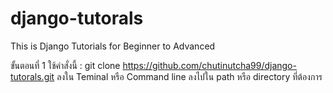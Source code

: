 # django-tutorals
This is Django Tutorials for Beginner to Advanced

ขั้นตอนที่ 1 ใช้คำสั่งนี้  : git clone https://github.com/chutinutcha99/django-tutorals.git  ลงใน Teminal หรือ Command line ลงไปใน path หรือ directory ที่ต้องการ
